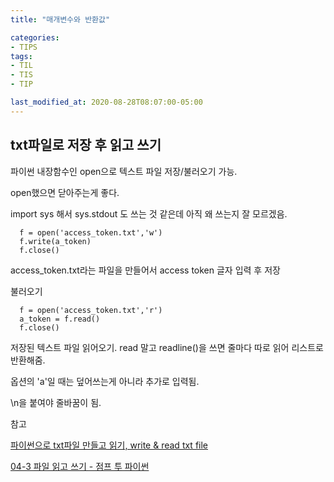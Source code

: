```yaml
---
title: "매개변수와 반환값"

categories:
- TIPS
tags:
- TIL
- TIS
- TIP

last_modified_at: 2020-08-28T08:07:00-05:00
---
```


## txt파일로 저장 후 읽고 쓰기

파이썬 내장함수인 open으로 텍스트 파일 저장/불러오기 가능.

open했으면 닫아주는게 좋다.

import sys 해서 sys.stdout 도 쓰는 것 같은데 아직 왜 쓰는지 잘 모르겠음.


      f = open('access_token.txt','w')
      f.write(a_token)
      f.close()

access_token.txt라는 파일을 만들어서 access token 글자 입력 후 저장

불러오기

      f = open('access_token.txt','r')
      a_token = f.read()
      f.close()

저장된 텍스트 파일 읽어오기.
read 말고 readline()을 쓰면 줄마다 따로 읽어 리스트로 반환해줌.

옵션의 'a'일 때는 덮어쓰는게 아니라 추가로 입력됨.

\n을 붙여야 줄바꿈이 됨.

참고 

[파이썬으로 txt파일 만들고 읽기, write & read txt file](https://itissmart.tistory.com/49)

[04-3 파일 읽고 쓰기 - 점프 투 파이썬](https://wikidocs.net/26)
